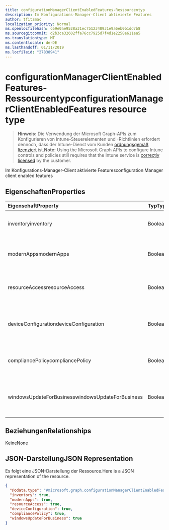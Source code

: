 ```yaml
---
title: configurationManagerClientEnabledFeatures-Ressourcentyp
description: Im Konfigurations-Manager-Client aktivierte Features
author: tfitzmac
localization_priority: Normal
ms.openlocfilehash: c69e0ae9528a31ec7512348931e9a6eb0b1dd7b8
ms.sourcegitcommit: d2b3ca32602ffa76cc7925d7f4d1e2258e611ea5
ms.translationtype: MT
ms.contentlocale: de-DE
ms.lasthandoff: 01/11/2019
ms.locfileid: "27838941"
---
```

# <a name="configurationmanagerclientenabledfeatures-resource-type"></a><span data-ttu-id="cee09-103">configurationManagerClientEnabledFeatures-Ressourcentyp</span><span class="sxs-lookup"><span data-stu-id="cee09-103">configurationManagerClientEnabledFeatures resource type</span></span>

> <span data-ttu-id="cee09-104">**Hinweis:** Die Verwendung der Microsoft Graph-APIs zum Konfigurieren von Intune-Steuerelementen und -Richtlinien erfordert dennoch, dass der Intune-Dienst vom Kunden [ordnungsgemäß lizenziert](https://go.microsoft.com/fwlink/?linkid=839381) ist.</span><span class="sxs-lookup"><span data-stu-id="cee09-104">**Note:** Using the Microsoft Graph APIs to configure Intune controls and policies still requires that the Intune service is [correctly licensed](https://go.microsoft.com/fwlink/?linkid=839381) by the customer.</span></span>

<span data-ttu-id="cee09-105">Im Konfigurations-Manager-Client aktivierte Features</span><span class="sxs-lookup"><span data-stu-id="cee09-105">configuration Manager client enabled features</span></span>
## <a name="properties"></a><span data-ttu-id="cee09-106">Eigenschaften</span><span class="sxs-lookup"><span data-stu-id="cee09-106">Properties</span></span>
|<span data-ttu-id="cee09-107">Eigenschaft</span><span class="sxs-lookup"><span data-stu-id="cee09-107">Property</span></span>|<span data-ttu-id="cee09-108">Typ</span><span class="sxs-lookup"><span data-stu-id="cee09-108">Type</span></span>|<span data-ttu-id="cee09-109">Beschreibung</span><span class="sxs-lookup"><span data-stu-id="cee09-109">Description</span></span>|
|:---|:---|:---|
|<span data-ttu-id="cee09-110">inventory</span><span class="sxs-lookup"><span data-stu-id="cee09-110">inventory</span></span>|<span data-ttu-id="cee09-111">Boolean</span><span class="sxs-lookup"><span data-stu-id="cee09-111">Boolean</span></span>|<span data-ttu-id="cee09-112">Gibt an, ob der Bestand von Intune verwaltet wird</span><span class="sxs-lookup"><span data-stu-id="cee09-112">Whether inventory is managed by Intune</span></span>|
|<span data-ttu-id="cee09-113">modernApps</span><span class="sxs-lookup"><span data-stu-id="cee09-113">modernApps</span></span>|<span data-ttu-id="cee09-114">Boolean</span><span class="sxs-lookup"><span data-stu-id="cee09-114">Boolean</span></span>|<span data-ttu-id="cee09-115">Gibt an, ob die moderne Anwendung von Intune verwaltet wird</span><span class="sxs-lookup"><span data-stu-id="cee09-115">Whether modern application is managed by Intune</span></span>|
|<span data-ttu-id="cee09-116">resourceAccess</span><span class="sxs-lookup"><span data-stu-id="cee09-116">resourceAccess</span></span>|<span data-ttu-id="cee09-117">Boolean</span><span class="sxs-lookup"><span data-stu-id="cee09-117">Boolean</span></span>|<span data-ttu-id="cee09-118">Gibt an, ob der Zugriff auf Ressourcen von Intune verwaltet wird</span><span class="sxs-lookup"><span data-stu-id="cee09-118">Whether resource access is managed by Intune</span></span>|
|<span data-ttu-id="cee09-119">deviceConfiguration</span><span class="sxs-lookup"><span data-stu-id="cee09-119">deviceConfiguration</span></span>|<span data-ttu-id="cee09-120">Boolean</span><span class="sxs-lookup"><span data-stu-id="cee09-120">Boolean</span></span>|<span data-ttu-id="cee09-121">Gibt an, ob die Gerätekonfiguration von Intune verwaltet wird</span><span class="sxs-lookup"><span data-stu-id="cee09-121">Whether device configuration is managed by Intune</span></span>|
|<span data-ttu-id="cee09-122">compliancePolicy</span><span class="sxs-lookup"><span data-stu-id="cee09-122">compliancePolicy</span></span>|<span data-ttu-id="cee09-123">Boolean</span><span class="sxs-lookup"><span data-stu-id="cee09-123">Boolean</span></span>|<span data-ttu-id="cee09-124">Gibt an, ob Compliance-Richtlinie von Intune verwaltet wird</span><span class="sxs-lookup"><span data-stu-id="cee09-124">Whether compliance policy is managed by Intune</span></span>|
|<span data-ttu-id="cee09-125">windowsUpdateForBusiness</span><span class="sxs-lookup"><span data-stu-id="cee09-125">windowsUpdateForBusiness</span></span>|<span data-ttu-id="cee09-126">Boolean</span><span class="sxs-lookup"><span data-stu-id="cee09-126">Boolean</span></span>|<span data-ttu-id="cee09-127">Gibt an, ob Windows Update for Business von Intune verwaltet wird</span><span class="sxs-lookup"><span data-stu-id="cee09-127">Whether Windows Update for Business is managed by Intune</span></span>|

## <a name="relationships"></a><span data-ttu-id="cee09-128">Beziehungen</span><span class="sxs-lookup"><span data-stu-id="cee09-128">Relationships</span></span>
<span data-ttu-id="cee09-129">Keine</span><span class="sxs-lookup"><span data-stu-id="cee09-129">None</span></span>
## <a name="json-representation"></a><span data-ttu-id="cee09-130">JSON-Darstellung</span><span class="sxs-lookup"><span data-stu-id="cee09-130">JSON Representation</span></span>
<span data-ttu-id="cee09-131">Es folgt eine JSON-Darstellung der Ressource.</span><span class="sxs-lookup"><span data-stu-id="cee09-131">Here is a JSON representation of the resource.</span></span>
<!-- {
  "blockType": "resource",
  "@odata.type": "microsoft.graph.configurationManagerClientEnabledFeatures"
}
-->
``` json
{
  "@odata.type": "#microsoft.graph.configurationManagerClientEnabledFeatures",
  "inventory": true,
  "modernApps": true,
  "resourceAccess": true,
  "deviceConfiguration": true,
  "compliancePolicy": true,
  "windowsUpdateForBusiness": true
}
```



